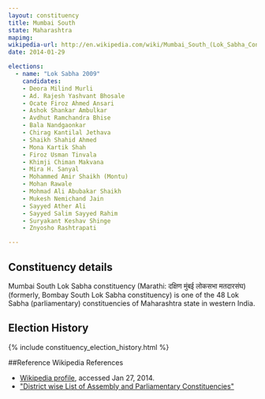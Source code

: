 ```yaml
---
layout: constituency
title: Mumbai South
state: Maharashtra
mapimg: 
wikipedia-url: http://en.wikipedia.com/wiki/Mumbai_South_(Lok_Sabha_Constituency)
date: 2014-01-29

elections: 
  - name: "Lok Sabha 2009"
    candidates: 
    - Deora Milind Murli 
    - Ad. Rajesh Yashvant Bhosale 
    - Ocate Firoz Ahmed Ansari 
    - Ashok Shankar Ambulkar 
    - Avdhut Ramchandra Bhise 
    - Bala Nandgaonkar 
    - Chirag Kantilal Jethava 
    - Shaikh Shahid Ahmed 
    - Mona Kartik Shah 
    - Firoz Usman Tinvala 
    - Khimji Chiman Makvana 
    - Mira H. Sanyal 
    - Mohammed Amir Shaikh (Montu) 
    - Mohan Rawale 
    - Mohmad Ali Abubakar Shaikh 
    - Mukesh Nemichand Jain 
    - Sayyed Ather Ali 
    - Sayyed Salim Sayyed Rahim 
    - Suryakant Keshav Shinge 
    - Znyosho Rashtrapati 

---
```

## Constituency details
Mumbai South Lok Sabha constituency (Marathi: दक्षिण मुंबई लोकसभा मतदारसंघ) (formerly, Bombay South Lok Sabha constituency) is one of the 48 Lok Sabha (parliamentary) constituencies of Maharashtra state in western India.




## Election History
{% include constituency_election_history.html %}

##Reference
Wikipedia References
- [Wikipedia profile]({{page.profile.wikipedia}}), accessed Jan 27, 2014.
- ["District wise List of Assembly and Parliamentary Constituencies"][wiki1]

[wiki1]: http://ceo.maharashtra.gov.in/acs.php
